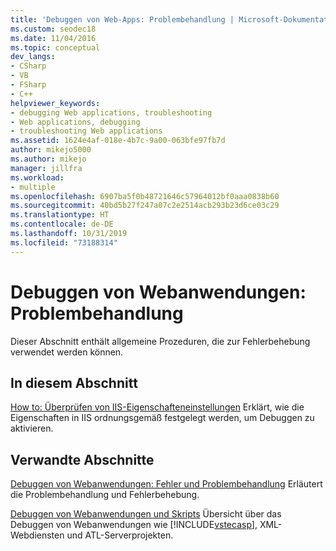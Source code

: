 ```yaml
---
title: 'Debuggen von Web-Apps: Problembehandlung | Microsoft-Dokumentation'
ms.custom: seodec18
ms.date: 11/04/2016
ms.topic: conceptual
dev_langs:
- CSharp
- VB
- FSharp
- C++
helpviewer_keywords:
- debugging Web applications, troubleshooting
- Web applications, debugging
- troubleshooting Web applications
ms.assetid: 1624e4af-018e-4b7c-9a00-063bfe97fb7d
author: mikejo5000
ms.author: mikejo
manager: jillfra
ms.workload:
- multiple
ms.openlocfilehash: 6907ba5f0b48721646c57964012bf0aaa0838b60
ms.sourcegitcommit: 40bd5b27f247a07c2e2514acb293b23d6ce03c29
ms.translationtype: HT
ms.contentlocale: de-DE
ms.lasthandoff: 10/31/2019
ms.locfileid: "73188314"
---
```

# <a name="debugging-web-applications-troubleshooting"></a>Debuggen von Webanwendungen: Problembehandlung
Dieser Abschnitt enthält allgemeine Prozeduren, die zur Fehlerbehebung verwendet werden können.

## <a name="in-this-section"></a>In diesem Abschnitt
 [How to: Überprüfen von IIS-Eigenschafteneinstellungen](../debugger/how-to-verify-iis-property-settings.md) Erklärt, wie die Eigenschaften in IIS ordnungsgemäß festgelegt werden, um Debuggen zu aktivieren.

## <a name="related-sections"></a>Verwandte Abschnitte
 [Debuggen von Webanwendungen: Fehler und Problembehandlung](../debugger/debugging-web-applications-errors-and-troubleshooting.md) Erläutert die Problembehandlung und Fehlerbehebung.

 [Debuggen von Webanwendungen und Skripts](how-to-enable-debugging-for-aspnet-applications.md) Übersicht über das Debuggen von Webanwendungen wie [!INCLUDE[vstecasp](../code-quality/includes/vstecasp_md.md)], XML-Webdiensten und ATL-Serverprojekten.